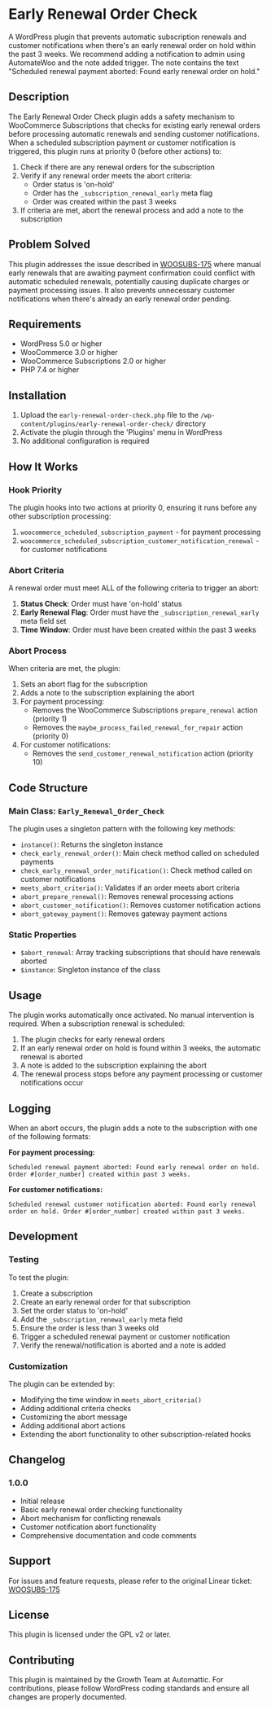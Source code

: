 # Early Renewal Order Check

A WordPress plugin that prevents automatic subscription renewals and customer notifications when there's an early renewal order on hold within the past 3 weeks. We recommend adding a notification to admin using AutomateWoo and the note added trigger. The note contains the text "Scheduled renewal payment aborted: Found early renewal order on hold."

## Description

The Early Renewal Order Check plugin adds a safety mechanism to WooCommerce Subscriptions that checks for existing early renewal orders before processing automatic renewals and sending customer notifications. When a scheduled subscription payment or customer notification is triggered, this plugin runs at priority 0 (before other actions) to:

1. Check if there are any renewal orders for the subscription
2. Verify if any renewal order meets the abort criteria:
   - Order status is 'on-hold'
   - Order has the `_subscription_renewal_early` meta flag
   - Order was created within the past 3 weeks
3. If criteria are met, abort the renewal process and add a note to the subscription

## Problem Solved

This plugin addresses the issue described in [WOOSUBS-175](https://linear.app/a8c/issue/WOOSUBS-175/when-a-manual-early-renewal-is-awaiting-confirmation-of-payment) where manual early renewals that are awaiting payment confirmation could conflict with automatic scheduled renewals, potentially causing duplicate charges or payment processing issues. It also prevents unnecessary customer notifications when there's already an early renewal order pending.

## Requirements

- WordPress 5.0 or higher
- WooCommerce 3.0 or higher
- WooCommerce Subscriptions 2.0 or higher
- PHP 7.4 or higher

## Installation

1. Upload the `early-renewal-order-check.php` file to the `/wp-content/plugins/early-renewal-order-check/` directory
2. Activate the plugin through the 'Plugins' menu in WordPress
3. No additional configuration is required

## How It Works

### Hook Priority
The plugin hooks into two actions at priority 0, ensuring it runs before any other subscription processing:

1. `woocommerce_scheduled_subscription_payment` - for payment processing
2. `woocommerce_scheduled_subscription_customer_notification_renewal` - for customer notifications

### Abort Criteria
A renewal order must meet ALL of the following criteria to trigger an abort:

1. **Status Check**: Order must have 'on-hold' status
2. **Early Renewal Flag**: Order must have the `_subscription_renewal_early` meta field set
3. **Time Window**: Order must have been created within the past 3 weeks

### Abort Process
When criteria are met, the plugin:

1. Sets an abort flag for the subscription
2. Adds a note to the subscription explaining the abort
3. For payment processing:
   - Removes the WooCommerce Subscriptions `prepare_renewal` action (priority 1)
   - Removes the `maybe_process_failed_renewal_for_repair` action (priority 0)
4. For customer notifications:
   - Removes the `send_customer_renewal_notification` action (priority 10)

## Code Structure

### Main Class: `Early_Renewal_Order_Check`

The plugin uses a singleton pattern with the following key methods:

- `instance()`: Returns the singleton instance
- `check_early_renewal_order()`: Main check method called on scheduled payments
- `check_early_renewal_order_notification()`: Check method called on customer notifications
- `meets_abort_criteria()`: Validates if an order meets abort criteria
- `abort_prepare_renewal()`: Removes renewal processing actions
- `abort_customer_notification()`: Removes customer notification actions
- `abort_gateway_payment()`: Removes gateway payment actions

### Static Properties

- `$abort_renewal`: Array tracking subscriptions that should have renewals aborted
- `$instance`: Singleton instance of the class

## Usage

The plugin works automatically once activated. No manual intervention is required. When a subscription renewal is scheduled:

1. The plugin checks for early renewal orders
2. If an early renewal order on hold is found within 3 weeks, the automatic renewal is aborted
3. A note is added to the subscription explaining the abort
4. The renewal process stops before any payment processing or customer notifications occur

## Logging

When an abort occurs, the plugin adds a note to the subscription with one of the following formats:

**For payment processing:**
```
Scheduled renewal payment aborted: Found early renewal order on hold. Order #[order_number] created within past 3 weeks.
```

**For customer notifications:**
```
Scheduled renewal customer notification aborted: Found early renewal order on hold. Order #[order_number] created within past 3 weeks.
```

## Development

### Testing
To test the plugin:

1. Create a subscription
2. Create an early renewal order for that subscription
3. Set the order status to 'on-hold'
4. Add the `_subscription_renewal_early` meta field
5. Ensure the order is less than 3 weeks old
6. Trigger a scheduled renewal payment or customer notification
7. Verify the renewal/notification is aborted and a note is added

### Customization
The plugin can be extended by:

- Modifying the time window in `meets_abort_criteria()`
- Adding additional criteria checks
- Customizing the abort message
- Adding additional abort actions
- Extending the abort functionality to other subscription-related hooks

## Changelog

### 1.0.0
- Initial release
- Basic early renewal order checking functionality
- Abort mechanism for conflicting renewals
- Customer notification abort functionality
- Comprehensive documentation and code comments

## Support

For issues and feature requests, please refer to the original Linear ticket: [WOOSUBS-175](https://linear.app/a8c/issue/WOOSUBS-175/when-a-manual-early-renewal-is-awaiting-confirmation-of-payment)

## License

This plugin is licensed under the GPL v2 or later.

## Contributing

This plugin is maintained by the Growth Team at Automattic. For contributions, please follow WordPress coding standards and ensure all changes are properly documented.


